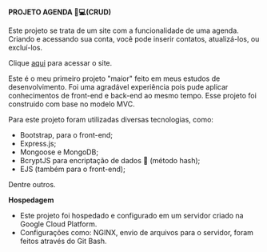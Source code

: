 **PROJETO AGENDA 📝💻(CRUD)**

Este projeto se trata de um site com a funcionalidade de uma agenda. Criando e acessando sua conta, você pode inserir contatos, atualizá-los, ou excluí-los.

Clique [aqui](https://35.199.79.114/) para acessar o site.

Este é o meu primeiro projeto "maior" feito em meus estudos de desenvolvimento. Foi uma agradável experiência pois pude aplicar conhecimentos de front-end e back-end ao mesmo tempo.
Esse projeto foi construido com base no modelo MVC.

Para este projeto foram utilizadas diversas tecnologias, como:

* Bootstrap, para o front-end;
* Express.js;
* Mongoose e MongoDB;
* BcryptJS para encriptação de dados 🔑 (método hash);
* EJS (também para o front-end);

Dentre outros.

**Hospedagem**

* Este projeto foi hospedado e configurado em um servidor criado na Google Cloud Platform.
* Configurações como: NGINX, envio de arquivos para o servidor, foram feitos através do Git Bash.
